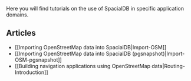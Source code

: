 Here you will find tutorials on the use of SpacialDB in specific application domains.

## Articles

* [[Importing OpenStreetMap data into SpacialDB|Import-OSM]]
* [[Importing OpenStreetMap data into SpacialDB (pgsnapshot)|Import-OSM-pgsnapshot]]
* [[Building navigation applications using OpenStreetMap data|Routing-Introduction]]
